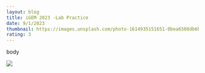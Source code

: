 ```yaml
---
layout: blog
title: iGEM 2023 -Lab Practice
date: 9/1/2023
thumbnail: https://images.unsplash.com/photo-1614935151651-0bea6508db6b?ixlib=rb-4.0.3&ixid=M3wxMjA3fDB8MHxzZWFyY2h8M3x8bGFifGVufDB8fDB8fHww&auto=format&fit=crop&w=1200&q=60
rating: 3
---
```

body

![](https://images.unsplash.com/photo-1614935151651-0bea6508db6b?ixlib=rb-4.0.3&ixid=M3wxMjA3fDB8MHxzZWFyY2h8M3x8bGFifGVufDB8fDB8fHww&auto=format&fit=crop&w=1200&q=60)